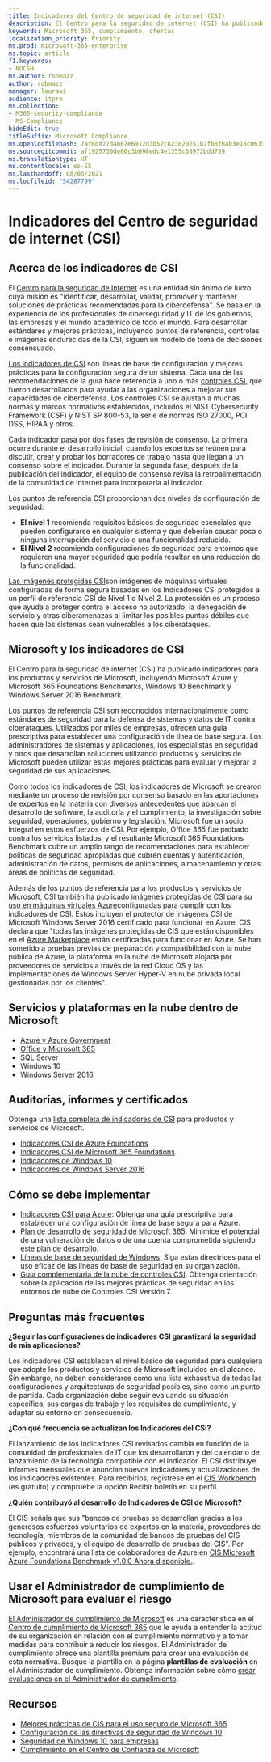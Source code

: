 ```yaml
---
title: Indicadores del Centro de seguridad de internet (CSI)
description: El Centro para la seguridad de internet (CSI) ha publicado una serie de indicadores para los productos y servicios de Microsoft
keywords: Microsoft 365, cumplimiento, ofertas
localization_priority: Priority
ms.prod: microsoft-365-enterprise
ms.topic: article
f1.keywords:
- NOCSH
ms.author: robmazz
author: robmazz
manager: laurawi
audience: itpro
ms.collection:
- M365-security-compliance
- MS-Compliance
hideEdit: true
titleSuffix: Microsoft Compliance
ms.openlocfilehash: 7af6dd77d4b67e6912d3b57c823820751b7fb8f6ab3e18c063555d14d1c916cd
ms.sourcegitcommit: af1925730de60c3b698edc4e1355c38972bdd759
ms.translationtype: HT
ms.contentlocale: es-ES
ms.lasthandoff: 08/05/2021
ms.locfileid: "54287799"
---
```

# <a name="center-for-internet-security-cis-benchmarks"></a>Indicadores del Centro de seguridad de internet (CSI)

## <a name="about-cis-benchmarks"></a>Acerca de los indicadores de CSI

El [Centro para la seguridad de Internet](https://www.cisecurity.org/) es una entidad sin ánimo de lucro cuya misión es "identificar, desarrollar, validar, promover y mantener soluciones de prácticas recomendadas para la ciberdefensa". Se basa en la experiencia de los profesionales de ciberseguridad y IT de los gobiernos, las empresas y el mundo académico de todo el mundo. Para desarrollar estándares y mejores prácticas, incluyendo puntos de referencia, controles e imágenes endurecidas de la CSI, siguen un modelo de toma de decisiones consensuado.  
  
[Los indicadores de CSI](https://www.cisecurity.org/cis-benchmarks/) son líneas de base de configuración y mejores prácticas para la configuración segura de un sistema. Cada una de las recomendaciones de la guía hace referencia a uno o más [controles CSI](https://www.cisecurity.org/controls/), que fueron desarrollados para ayudar a las organizaciones a mejorar sus capacidades de ciberdefensa. Los controles CSI se ajustan a muchas normas y marcos normativos establecidos, incluidos el NIST Cybersecurity Framework (CSF) y NIST SP 800-53, la serie de normas ISO 27000, PCI DSS, HIPAA y otros.  
  
Cada indicador pasa por dos fases de revisión de consenso. La primera ocurre durante el desarrollo inicial, cuando los expertos se reúnen para discutir, crear y probar los borradores de trabajo hasta que llegan a un consenso sobre el indicador. Durante la segunda fase, después de la publicación del indicador, el equipo de consenso revisa la retroalimentación de la comunidad de Internet para incorporarla al indicador.  
  
Los puntos de referencia CSI proporcionan dos niveles de configuración de seguridad:

- **El nivel 1** recomienda requisitos básicos de seguridad esenciales que pueden configurarse en cualquier sistema y que deberían causar poca o ninguna interrupción del servicio o una funcionalidad reducida.
- **El Nivel 2** recomienda configuraciones de seguridad para entornos que requieren una mayor seguridad que podría resultar en una reducción de la funcionalidad.

[Las imágenes protegidas CSI](https://www.cisecurity.org/blog/cis-hardened-images-now-in-microsoft-azure-marketplace/)son imágenes de máquinas virtuales configuradas de forma segura basadas en los Indicadores CSI protegidos a un perfil de referencia CSI de Nivel 1 o Nivel 2. La protección es un proceso que ayuda a proteger contra el acceso no autorizado, la denegación de servicio y otras ciberamenazas al limitar los posibles puntos débiles que hacen que los sistemas sean vulnerables a los ciberataques.

## <a name="microsoft-and-the-cis-benchmarks"></a>Microsoft y los indicadores de CSI

El Centro para la seguridad de internet (CSI) ha publicado indicadores para los productos y servicios de Microsoft, incluyendo Microsoft Azure y Microsoft 365 Foundations Benchmarks, Windows 10 Benchmark y Windows Server 2016 Benchmark.  
  
Los puntos de referencia CSI son reconocidos internacionalmente como estándares de seguridad para la defensa de sistemas y datos de IT contra ciberataques. Utilizados por miles de empresas, ofrecen una guía prescriptiva para establecer una configuración de línea de base segura. Los administradores de sistemas y aplicaciones, los especialistas en seguridad y otros que desarrollan soluciones utilizando productos y servicios de Microsoft pueden utilizar estas mejores prácticas para evaluar y mejorar la seguridad de sus aplicaciones.  
  
Como todos los indicadores de CSI, los indicadores de Microsoft se crearon mediante un proceso de revisión por consenso basado en las aportaciones de expertos en la materia con diversos antecedentes que abarcan el desarrollo de software, la auditoría y el cumplimiento, la investigación sobre seguridad, operaciones, gobierno y legislación. Microsoft fue un socio integral en estos esfuerzos de CSI. Por ejemplo, Office 365 fue probado contra los servicios listados, y el resultante Microsoft 365 Foundations Benchmark cubre un amplio rango de recomendaciones para establecer políticas de seguridad apropiadas que cubren cuentas y autenticación, administración de datos, permisos de aplicaciones, almacenamiento y otras áreas de políticas de seguridad.  
  
Además de los puntos de referencia para los productos y servicios de Microsoft, CSI también ha publicado [imágenes protegidas de CSI para su uso en máquinas virtuales Azure](https://www.cisecurity.org/blog/cis-hardened-images-now-in-microsoft-azure-marketplace/)configuradas para cumplir con los indicadores de CSI. Estos incluyen el protector de imágenes CSI de Microsoft Windows Server 2016 certificado para funcionar en Azure. CIS declara que "todas las imágenes protegidas de CIS que están disponibles en el [Azure Marketplace](https://azuremarketplace.microsoft.com/marketplace/apps?search=center%20for%20internet%20security) están certificadas para funcionar en Azure. Se han sometido a pruebas previas de preparación y compatibilidad con la nube pública de Azure, la plataforma en la nube de Microsoft alojada por proveedores de servicios a través de la red Cloud OS y las implementaciones de Windows Server Hyper-V en nube privada local gestionadas por los clientes".

## <a name="microsoft-in-scope-cloud-platforms--services"></a>Servicios y plataformas en la nube dentro de Microsoft

- [Azure y Azure Government](https://aka.ms/AzureCompliance)
- [Office y Microsoft 365](https://aka.ms/o365-compliance-framework)
- SQL Server
- Windows 10
- Windows Server 2016

## <a name="audits-reports-and-certificates"></a>Auditorías, informes y certificados

Obtenga una [lista completa de indicadores de CSI](https://www.cisecurity.org/cis-benchmarks/) para productos y servicios de Microsoft.

- [Indicadores CSI de Azure Foundations](https://www.cisecurity.org/benchmark/azure/)
- [Indicadores CSI de Microsoft 365 Foundations](https://www.cisecurity.org/benchmark/microsoft_office/)
- [Indicadores de Windows 10](https://www.cisecurity.org/benchmark/microsoft_windows_desktop/)
- [Indicadores de Windows Server 2016](https://www.cisecurity.org/benchmark/microsoft_windows_server/)

## <a name="how-to-implement"></a>Cómo se debe implementar

- [Indicadores CSI para Azure](https://azure.microsoft.com/mediahandler/files/resourcefiles/cis-microsoft-azure-foundations-security-benchmark/CIS_Microsoft_Azure_Foundations_Benchmark_v1.0.0.pdf): Obtenga una guía prescriptiva para establecer una configuración de línea de base segura para Azure.  
- [Plan de desarrollo de seguridad de Microsoft 365](/microsoft-365/security/office-365-security/security-roadmap): Minimice el potencial de una vulneración de datos o de una cuenta comprometida siguiendo este plan de desarrollo.
- [Líneas de base de seguridad de Windows](/windows/security/threat-protection/windows-security-baselines): Siga estas directrices para el uso eficaz de las líneas de base de seguridad en su organización.
- [Guía complementaria de la nube de controles CSI](https://www.cisecurity.org/white-papers/cis-controls-cloud-companion-guide/): Obtenga orientación sobre la aplicación de las mejores prácticas de seguridad en los entornos de nube de Controles CSI Versión 7.

## <a name="frequently-asked-questions"></a>Preguntas más frecuentes

**¿Seguir las configuraciones de indicadores CSI garantizará la seguridad de mis aplicaciones?**

Los indicadores CSI establecen el nivel básico de seguridad para cualquiera que adopte los productos y servicios de Microsoft incluidos en el alcance. Sin embargo, no deben considerarse como una lista exhaustiva de todas las configuraciones y arquitecturas de seguridad posibles, sino como un punto de partida. Cada organización debe seguir evaluando su situación específica, sus cargas de trabajo y los requisitos de cumplimiento, y adaptar su entorno en consecuencia.

**¿Con qué frecuencia se actualizan los Indicadores del CSI?**

El lanzamiento de los Indicadores CSI revisados cambia en función de la comunidad de profesionales de IT que los desarrollaron y del calendario de lanzamiento de la tecnología compatible con el indicador. El CSI distribuye informes mensuales que anuncian nuevos indicadores y actualizaciones de los indicadores existentes. Para recibirlos, regístrese en el [CIS Workbench](https://workbench.cisecurity.org/) (es gratuito) y compruebe la opción Recibir boletín en su perfil.

**¿Quién contribuyó al desarrollo de Indicadores de CSI de Microsoft?**

El CIS señala que sus "bancos de pruebas se desarrollan gracias a los generosos esfuerzos voluntarios de expertos en la materia, proveedores de tecnología, miembros de la comunidad de bancos de pruebas del CIS públicos y privados, y el equipo de desarrollo de pruebas del CIS". Por ejemplo, encontrará una lista de colaboradores de Azure en [CIS Microsoft Azure Foundations Benchmark v1.0.0 Ahora disponible.](https://www.cisecurity.org/blog/cis-microsoft-azure-foundations-benchmark-v1-0-0-now-available/).

## <a name="use-microsoft-compliance-manager-to-assess-your-risk"></a>Usar el Administrador de cumplimiento de Microsoft para evaluar el riesgo

[El Administrador de cumplimiento de Microsoft](/microsoft-365/compliance/compliance-manager) es una característica en el [Centro de cumplimiento de Microsoft 365](/microsoft-365/compliance/microsoft-365-compliance-center) que le ayuda a entender la actitud de su organización en relación con el cumplimiento normativo y a tomar medidas para contribuir a reducir los riesgos. El Administrador de cumplimiento ofrece una plantilla premium para crear una evaluación de esta normativa. Busque la plantilla en la página **plantillas de evaluación** en el Administrador de cumplimiento. Obtenga información sobre cómo [crear evaluaciones en el Administrador de cumplimiento](/microsoft-365/compliance/compliance-manager-assessments).

## <a name="resources"></a>Recursos

- [Mejores prácticas de CIS para el uso seguro de Microsoft 365](https://www.microsoft.com/security/blog/2019/01/10/best-practices-for-securely-using-microsoft-365-the-cis-microsoft-365-foundations-benchmark-now-available/)
- [Configuración de las directivas de seguridad de Windows 10](/windows/security/threat-protection/security-policy-settings/security-policy-settings)
- [ Seguridad de Windows 10 para empresas](/windows/security/index)
- [Cumplimiento en el Centro de Confianza de Microsoft](https://www.microsoft.com/trust-center/compliance/compliance-overview)
